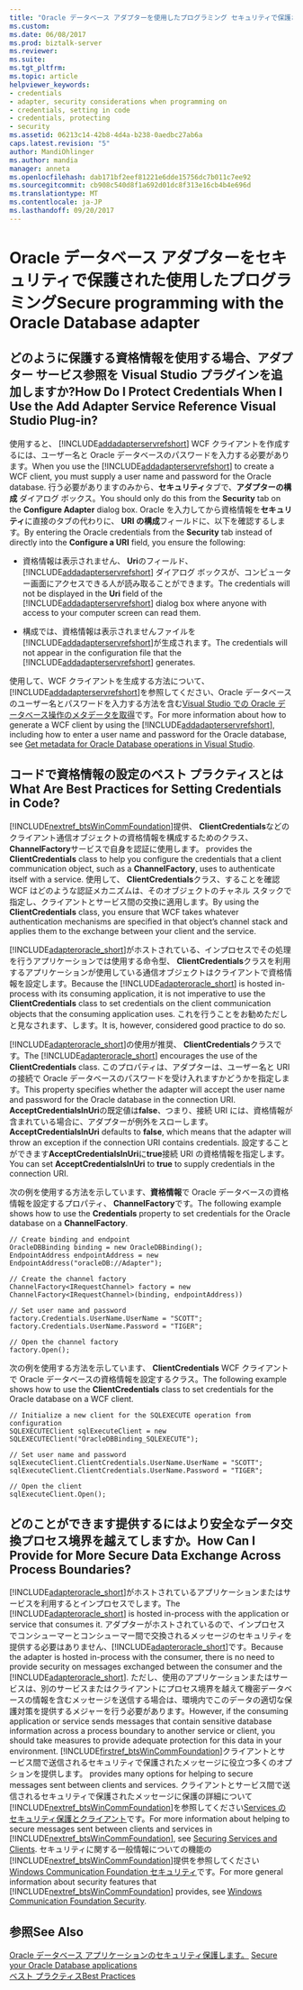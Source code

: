 ```yaml
---
title: "Oracle データベース アダプターを使用したプログラミング セキュリティで保護された |Microsoft ドキュメント"
ms.custom: 
ms.date: 06/08/2017
ms.prod: biztalk-server
ms.reviewer: 
ms.suite: 
ms.tgt_pltfrm: 
ms.topic: article
helpviewer_keywords:
- credentials
- adapter, security considerations when programming on
- credentials, setting in code
- credentials, protecting
- security
ms.assetid: 06213c14-42b8-4d4a-b238-0aedbc27ab6a
caps.latest.revision: "5"
author: MandiOhlinger
ms.author: mandia
manager: anneta
ms.openlocfilehash: dab171bf2eef81221e6dde15756dc7b011c7ee92
ms.sourcegitcommit: cb908c540d8f1a692d01dc8f313e16cb4b4e696d
ms.translationtype: MT
ms.contentlocale: ja-JP
ms.lasthandoff: 09/20/2017
---
```

# <a name="secure-programming-with-the-oracle-database-adapter"></a><span data-ttu-id="da67e-102">Oracle データベース アダプターをセキュリティで保護された使用したプログラミング</span><span class="sxs-lookup"><span data-stu-id="da67e-102">Secure programming with the Oracle Database adapter</span></span>
## <a name="how-do-i-protect-credentials-when-i-use-the-add-adapter-service-reference-visual-studio-plug-in"></a><span data-ttu-id="da67e-103">どのように保護する資格情報を使用する場合、アダプター サービス参照を Visual Studio プラグインを追加しますか?</span><span class="sxs-lookup"><span data-stu-id="da67e-103">How Do I Protect Credentials When I Use the Add Adapter Service Reference Visual Studio Plug-in?</span></span>  
 <span data-ttu-id="da67e-104">使用すると、 [!INCLUDE[addadapterservrefshort](../../includes/addadapterservrefshort-md.md)] WCF クライアントを作成するには、ユーザー名と Oracle データベースのパスワードを入力する必要があります。</span><span class="sxs-lookup"><span data-stu-id="da67e-104">When you use the [!INCLUDE[addadapterservrefshort](../../includes/addadapterservrefshort-md.md)] to create a WCF client, you must supply a user name and password for the Oracle database.</span></span> <span data-ttu-id="da67e-105">行う必要がありますのみから、**セキュリティ**タブで、**アダプターの構成** ダイアログ ボックス。</span><span class="sxs-lookup"><span data-stu-id="da67e-105">You should only do this from the **Security** tab on the **Configure Adapter** dialog box.</span></span> <span data-ttu-id="da67e-106">Oracle を入力してから資格情報を**セキュリティ**に直接のタブの代わりに、 **URI の構成**フィールドに、以下を確認するします。</span><span class="sxs-lookup"><span data-stu-id="da67e-106">By entering the Oracle credentials from the **Security** tab instead of directly into the **Configure a URI** field, you ensure the following:</span></span>  
  
-   <span data-ttu-id="da67e-107">資格情報は表示されません、 **Uri**のフィールド、 [!INCLUDE[addadapterservrefshort](../../includes/addadapterservrefshort-md.md)]  ダイアログ ボックスが、コンピューター画面にアクセスできる人が読み取ることができます。</span><span class="sxs-lookup"><span data-stu-id="da67e-107">The credentials will not be displayed in the **Uri** field of the [!INCLUDE[addadapterservrefshort](../../includes/addadapterservrefshort-md.md)] dialog box where anyone with access to your computer screen can read them.</span></span>  
  
-   <span data-ttu-id="da67e-108">構成では、資格情報は表示されませんファイルを[!INCLUDE[addadapterservrefshort](../../includes/addadapterservrefshort-md.md)]が生成されます。</span><span class="sxs-lookup"><span data-stu-id="da67e-108">The credentials will not appear in the configuration file that the [!INCLUDE[addadapterservrefshort](../../includes/addadapterservrefshort-md.md)] generates.</span></span>  
  
 <span data-ttu-id="da67e-109">使用して、WCF クライアントを生成する方法について、[!INCLUDE[addadapterservrefshort](../../includes/addadapterservrefshort-md.md)]を参照してください、Oracle データベースのユーザー名とパスワードを入力する方法を含む[Visual Studio での Oracle データベース操作のメタデータを取得](../../adapters-and-accelerators/adapter-oracle-database/get-metadata-for-oracle-database-operations-in-visual-studio.md)です。</span><span class="sxs-lookup"><span data-stu-id="da67e-109">For more information about how to generate a WCF client by using the [!INCLUDE[addadapterservrefshort](../../includes/addadapterservrefshort-md.md)], including how to enter a user name and password for the Oracle database, see [Get metadata for Oracle Database operations in Visual Studio](../../adapters-and-accelerators/adapter-oracle-database/get-metadata-for-oracle-database-operations-in-visual-studio.md).</span></span>  
  
## <a name="what-are-best-practices-for-setting-credentials-in-code"></a><span data-ttu-id="da67e-110">コードで資格情報の設定のベスト プラクティスとは</span><span class="sxs-lookup"><span data-stu-id="da67e-110">What Are Best Practices for Setting Credentials in Code?</span></span>  
 [!INCLUDE[nextref_btsWinCommFoundation](../../includes/nextref-btswincommfoundation-md.md)]<span data-ttu-id="da67e-111">提供、 **ClientCredentials**などのクライアント通信オブジェクトの資格情報を構成するためのクラス、 **ChannelFactory**サービスで自身を認証に使用します。</span><span class="sxs-lookup"><span data-stu-id="da67e-111"> provides the **ClientCredentials** class to help you configure the credentials that a client communication object, such as a **ChannelFactory**, uses to authenticate itself with a service.</span></span> <span data-ttu-id="da67e-112">使用して、 **ClientCredentials**クラス、することを確認 WCF はどのような認証メカニズムは、そのオブジェクトのチャネル スタックで指定し、クライアントとサービス間の交換に適用します。</span><span class="sxs-lookup"><span data-stu-id="da67e-112">By using the **ClientCredentials** class, you ensure that WCF takes whatever authentication mechanisms are specified in that object’s channel stack and applies them to the exchange between your client and the service.</span></span>  
  
 <span data-ttu-id="da67e-113">[!INCLUDE[adapteroracle_short](../../includes/adapteroracle-short-md.md)]がホストされている、インプロセスでその処理を行うアプリケーションでは使用する命令型、 **ClientCredentials**クラスを利用するアプリケーションが使用している通信オブジェクトはクライアントで資格情報を設定します。</span><span class="sxs-lookup"><span data-stu-id="da67e-113">Because the [!INCLUDE[adapteroracle_short](../../includes/adapteroracle-short-md.md)] is hosted in-process with its consuming application, it is not imperative to use the **ClientCredentials** class to set credentials on the client communication objects that the consuming application uses.</span></span> <span data-ttu-id="da67e-114">これを行うことをお勧めただしと見なされます、します。</span><span class="sxs-lookup"><span data-stu-id="da67e-114">It is, however, considered good practice to do so.</span></span>  
  
 <span data-ttu-id="da67e-115">[!INCLUDE[adapteroracle_short](../../includes/adapteroracle-short-md.md)]の使用が推奨、 **ClientCredentials**クラスです。</span><span class="sxs-lookup"><span data-stu-id="da67e-115">The [!INCLUDE[adapteroracle_short](../../includes/adapteroracle-short-md.md)] encourages the use of the **ClientCredentials** class.</span></span> <span data-ttu-id="da67e-116">このプロパティは、アダプターは、ユーザー名と URI の接続で Oracle データベースのパスワードを受け入れますかどうかを指定します。</span><span class="sxs-lookup"><span data-stu-id="da67e-116">This property specifies whether the adapter will accept the user name and password for the Oracle database in the connection URI.</span></span> <span data-ttu-id="da67e-117">**AcceptCredentialsInUri**の既定値は**false**、つまり、接続 URI には、資格情報が含まれている場合に、アダプターが例外をスローします。</span><span class="sxs-lookup"><span data-stu-id="da67e-117">**AcceptCredentialsInUri** defaults to **false**, which means that the adapter will throw an exception if the connection URI contains credentials.</span></span> <span data-ttu-id="da67e-118">設定することができます**AcceptCredentialsInUri**に**true**接続 URI の資格情報を指定します。</span><span class="sxs-lookup"><span data-stu-id="da67e-118">You can set **AcceptCredentialsInUri** to **true** to supply credentials in the connection URI.</span></span>  
  
 <span data-ttu-id="da67e-119">次の例を使用する方法を示しています、**資格情報**で Oracle データベースの資格情報を設定するプロパティ、 **ChannelFactory**です。</span><span class="sxs-lookup"><span data-stu-id="da67e-119">The following example shows how to use the **Credentials** property to set credentials for the Oracle database on a **ChannelFactory**.</span></span>  
  
```  
// Create binding and endpoint  
OracleDBBinding binding = new OracleDBBinding();  
EndpointAddress endpointAddress = new EndpointAddress("oracleDB://Adapter");  
  
// Create the channel factory   
ChannelFactory<IRequestChannel> factory = new ChannelFactory<IRequestChannel>(binding, endpointAddress))  
  
// Set user name and password  
factory.Credentials.UserName.UserName = "SCOTT";  
factory.Credentials.UserName.Password = "TIGER";  
  
// Open the channel factory  
factory.Open();  
```  
  
 <span data-ttu-id="da67e-120">次の例を使用する方法を示しています、 **ClientCredentials** WCF クライアントで Oracle データベースの資格情報を設定するクラス。</span><span class="sxs-lookup"><span data-stu-id="da67e-120">The following example shows how to use the **ClientCredentials** class to set credentials for the Oracle database on a WCF client.</span></span>  
  
```  
// Initialize a new client for the SQLEXECUTE operation from configuration   
SQLEXECUTEClient sqlExecuteClient = new SQLEXECUTEClient("OracleDBBinding_SQLEXECUTE");  
  
// Set user name and password  
sqlExecuteClient.ClientCredentials.UserName.UserName = "SCOTT";  
sqlExecuteClient.ClientCredentials.UserName.Password = "TIGER";  
  
// Open the client  
sqlExecuteClient.Open();  
```  
  
## <a name="how-can-i-provide-for-more-secure-data-exchange-across-process-boundaries"></a><span data-ttu-id="da67e-121">どのことができます提供するにはより安全なデータ交換プロセス境界を越えてしますか。</span><span class="sxs-lookup"><span data-stu-id="da67e-121">How Can I Provide for More Secure Data Exchange Across Process Boundaries?</span></span>  
 <span data-ttu-id="da67e-122">[!INCLUDE[adapteroracle_short](../../includes/adapteroracle-short-md.md)]がホストされているアプリケーションまたはサービスを利用するとインプロセスでします。</span><span class="sxs-lookup"><span data-stu-id="da67e-122">The [!INCLUDE[adapteroracle_short](../../includes/adapteroracle-short-md.md)] is hosted in-process with the application or service that consumes it.</span></span> <span data-ttu-id="da67e-123">アダプターがホストされているので、インプロセスでコンシューマーとコンシューマー間で交換されるメッセージのセキュリティを提供する必要はありません、[!INCLUDE[adapteroracle_short](../../includes/adapteroracle-short-md.md)]です。</span><span class="sxs-lookup"><span data-stu-id="da67e-123">Because the adapter is hosted in-process with the consumer, there is no need to provide security on messages exchanged between the consumer and the [!INCLUDE[adapteroracle_short](../../includes/adapteroracle-short-md.md)].</span></span> <span data-ttu-id="da67e-124">ただし、使用のアプリケーションまたはサービスは、別のサービスまたはクライアントにプロセス境界を越えて機密データベースの情報を含むメッセージを送信する場合は、環境内でこのデータの適切な保護対策を提供するメジャーを行う必要があります。</span><span class="sxs-lookup"><span data-stu-id="da67e-124">However, if the consuming application or service sends messages that contain sensitive database information across a process boundary to another service or client, you should take measures to provide adequate protection for this data in your environment.</span></span> [!INCLUDE[firstref_btsWinCommFoundation](../../includes/firstref-btswincommfoundation-md.md)]<span data-ttu-id="da67e-125">クライアントとサービス間で送信されるセキュリティで保護されたメッセージに役立つ多くのオプションを提供します。</span><span class="sxs-lookup"><span data-stu-id="da67e-125"> provides many options for helping to secure messages sent between clients and services.</span></span> <span data-ttu-id="da67e-126">クライアントとサービス間で送信されるセキュリティで保護されたメッセージに保護の詳細について[!INCLUDE[nextref_btsWinCommFoundation](../../includes/nextref-btswincommfoundation-md.md)]を参照してください[Services のセキュリティ保護とクライアント](https://msdn.microsoft.com/library/ms734736.aspx)です。</span><span class="sxs-lookup"><span data-stu-id="da67e-126">For more information about helping to secure messages sent between clients and services in [!INCLUDE[nextref_btsWinCommFoundation](../../includes/nextref-btswincommfoundation-md.md)], see [Securing Services and Clients](https://msdn.microsoft.com/library/ms734736.aspx).</span></span> <span data-ttu-id="da67e-127">セキュリティに関する一般情報についての機能の[!INCLUDE[nextref_btsWinCommFoundation](../../includes/nextref-btswincommfoundation-md.md)]提供を参照してください[Windows Communication Foundation セキュリティ](https://msdn.microsoft.com/library/ms732362.aspx)です。</span><span class="sxs-lookup"><span data-stu-id="da67e-127">For more general information about security features that [!INCLUDE[nextref_btsWinCommFoundation](../../includes/nextref-btswincommfoundation-md.md)] provides, see [Windows Communication Foundation Security](https://msdn.microsoft.com/library/ms732362.aspx).</span></span> 
  
## <a name="see-also"></a><span data-ttu-id="da67e-128">参照</span><span class="sxs-lookup"><span data-stu-id="da67e-128">See Also</span></span>  
<span data-ttu-id="da67e-129">[Oracle データベース アプリケーションのセキュリティ保護します。](../../adapters-and-accelerators/adapter-oracle-database/secure-your-oracle-database-applications.md) </span><span class="sxs-lookup"><span data-stu-id="da67e-129">[Secure your Oracle Database applications](../../adapters-and-accelerators/adapter-oracle-database/secure-your-oracle-database-applications.md) </span></span>  
[<span data-ttu-id="da67e-130">ベスト プラクティス</span><span class="sxs-lookup"><span data-stu-id="da67e-130">Best Practices</span></span>](../../adapters-and-accelerators/adapter-oracle-database/best-practices-to-secure-the-oracle-database-adapter.md)